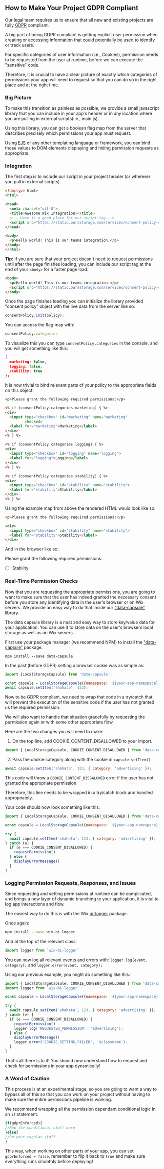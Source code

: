 ## How to Make Your Project GDPR Compliant

Our legal team requires us to ensure that all new and existing projects are fully [GDPR](https://en.wikipedia.org/wiki/General_Data_Protection_Regulation) compliant.

A big part of being GDPR compliant is getting explicit user permission when creating or accessing information that could potentially be used to identify or track users.

For specific categories of user information (i.e., Cookies), permission needs to be requested from the user at runtime, before we can execute the "sensitive" code.

Therefore, it is crucial to have a clear picture of exactly which categories of permissions your app will need to request so that you can do so in the right place and at the right time.

### Big Picture

To make this transition as painless as possible, we provide a small javascript library that you can include in your app's header or in any location where you are pulling in external scripts(i.e., main.js).

Using this library, you can get a boolean flag map from the server that describes precisely which permissions your app must request. 

Using [EJS](https://ejs.co) or any other templating language or framework, you can bind those values to DOM elements displaying and hiding permission requests as appropriate.

### Integration

The first step is to include our script in your project header (or wherever you pull in external scripts).

```html
<!doctype html>
<html>

<head>
  <meta charset="utf-8">
  <title>Awesome Wix Integration!</title>
  <!-- Here is a good place for our script tag -->
  <script src="https://static.parastorage.com/services/consent-policy-client/1.0.0/app.bundle.js"></script>
</head>

<body>  
  <p>Hello world! This is our teams integration.</p>
</body>
</html>
```

**Tip:** If you are sure that your project doesn't need to request permissions until after the page finishes loading, you can include our script tag at the end of your `<body>` for a faster page load.
  
```html
<body>  
  <p>Hello world! This is our teams integration.</p>
  <script src="https://static.parastorage.com/services/consent-policy-client/1.0.0/app.bundle.js"></script>
</body>
```

Once the page finishes loading you can initialize the library provided "consent policy" object with the live data from the server like so: 
```javascript
consentPolicy.init(policy);
```

You can access the flag map with:
```javascript
consentPolicy.categories
```

To visualize this you can type `consentPolicy.categories` in the console, and you will get something like this:
```json
{
  marketing: false, 
  logging: false, 
  stability: true
};
```

It is now trivial to bind relevant parts of your policy to the appropriate fields on this object!

```html
<p>Please grant the following required permissions:</p>

<% if (consentPolicy.categories.marketing) { %>
<div>
  <input type="checkbox" id="marketing" name="marketing"
         checked>
  <label for="marketing">Marketing</label>
</div>
<% } %>
  
<% if (consentPolicy.categories.logging) { %>
<div>
  <input type="checkbox" id="logging" name="logging">
  <label for="logging">Logging</label>
</div>
<% } %>

<% if (consentPolicy.categories.stability) { %>
<div>
  <input type="checkbox" id="stability" name="stability">
  <label for="stability">Stability</label>
</div>
<% } %>
```

Using the example map from above the rendered HTML would look like so:
```html
<p>Please grant the following required permissions:</p>

<div>
  <input type="checkbox" id="stability" name="stability">
  <label for="stability">Stability</label>
</div>
```
And in the browser like so:

Please grant the following required permissions:

- [ ]  Stability

### Real-Time Permission Checks

Now that you are requesting the appropriate permissions, you are going to want to make sure that the user has indeed granted the necessary consent before you store any identifying data in the user's browser or on Wix servers. We provide an easy way to do that inside our ["data-capsule"](https://github.com/wix/data-capsule) library.

The data capsule library is a neat and easy way to store key/value data for your application. You can use it to store data on the user's browsers local storage as well as on Wix servers.

First use your package manager (we recommend NPM) to install the ["data-capsule"](https://github.com/wix/data-capsule) package. 
```shell
npm install --save data-capsule
```

In the past (before GDPR) setting a browser cookie was as simple as:
```javascript
import {LocalStorageCapsule} from 'data-capsule';

const capsule = LocalStorageCapsule({namespace: '${your-app-namespace}'});
await capsule.setItem('shahata', 123);
```

Now to be GDPR compliant, we need to wrap that code in a try/catch that will prevent the execution of the sensitive code if the user has not granted us the required permission.

We will also want to handle that situation gracefully by requesting the permission again or with some other appropriate flow.

Here are the two changes you will need to make:

1. On the top line, add COOKIE_CONTENT_DISALLOWED to your import.

```javascript
import { LocalStorageCapsule, COOKIE_CONSENT_DISALLOWED } from 'data-capsule';
```

2. Pass the cookie category along with the cookie in `capsule.setItem()`

```javascript
await capsule.setItem('shahata', 123, { category: 'advertising' });
```

This code will throw a `COOKIE_CONTENT_DISSALOWED` error if the user has not granted the appropriate permission.

Therefore, this line needs to be wrapped in a try/catch block and handled appropriately.

Your code should now look something like this:
```javascript
import { LocalStorageCapsule, COOKIE_CONSENT_DISALLOWED } from 'data-capsule';

const capsule = LocalStorageCapsule({namespace: '${your-app-namespace}'});

try {
  await capsule.setItem('shahata', 123, { category: 'advertising' });
} catch (e) {
  if (e === COOKIE_CONSENT_DISALLOWED) {
    requestPermission()
  } else {
    displayErrorMessage()
  }
}
```

### Logging Permission Requests, Responses, and Issues
Since requesting and setting permissions at runtime can be complicated, and brings a new layer of dynamic branching to your application, it is vital to log app interactions and flow.

The easiest way to do this is with the Wix [bi-logger](https://github.com/shahata/shahata.github.io/blob/master/sudoku-solver/bower_components/wix-bi-logger/README.md) package.

Once again:
```bash
npm install --save wix-bi-logger
```

And at the top of the relevant class:
```javascript
import logger from `wix-bi-logger`
```
You can now log all relevant events and errors with:
`logger.log(event, category);` and `logger.error(event, category);`

Using our previous example, you might do something like this:
```javascript
import { LocalStorageCapsule, COOKIE_CONSENT_DISALLOWED } from 'data-capsule';
import logger from `wix-bi-logger`

const capsule = LocalStorageCapsule({namespace: '${your-app-namespace}'});

try {
  await capsule.setItem('shahata', 123, { category: 'advertising' });
} catch (e) {
  if (e === COOKIE_CONSENT_DISALLOWED) {    
    requestPermission()
    logger.log('REQUESTED_PERMISSION', 'advertising');
  } else {
    displayErrorMessage()
    logger.error('COOKIE_SETTING_FAILED', '$classname');
  }
}
```

That's all there is to it! You should now understand how to request and check for permissions in your app dynamically!

### A Word of Caution
This process is at an experimental stage, so you are going to want a way to bypass all of this so that you can work on your project without having to make sure the entire permissions pipeline is working.

We recommend wrapping all the permission dependant conditional logic in an `if` statement.

```javascript
if(gdprEnforced){
//Run the conditional stuff here
}else{
//Do your regular stuff
}
```

This way, when working on other parts of your app, you can set `gdprEnforced = false`, remember to flip it back to  `true` and make sure everything runs smoothly before deploying!
